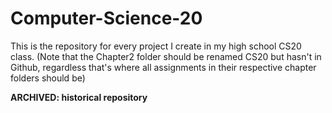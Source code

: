 # Computer-Science-20
This is the repository for every project I create in my high school CS20 class.
(Note that the Chapter2 folder should be renamed CS20 but hasn't in Github, regardless that's where all assignments in their respective chapter folders should be)

**ARCHIVED: historical repository**
